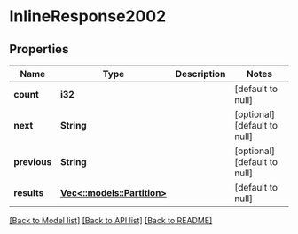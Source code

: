 # InlineResponse2002

## Properties
Name | Type | Description | Notes
------------ | ------------- | ------------- | -------------
**count** | **i32** |  | [default to null]
**next** | **String** |  | [optional] [default to null]
**previous** | **String** |  | [optional] [default to null]
**results** | [**Vec<::models::Partition>**](Partition.md) |  | [default to null]

[[Back to Model list]](../README.md#documentation-for-models) [[Back to API list]](../README.md#documentation-for-api-endpoints) [[Back to README]](../README.md)


